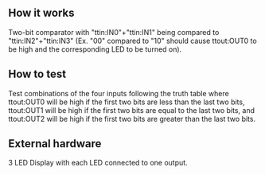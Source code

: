 <!---

This file is used to generate your project datasheet. Please fill in the information below and delete any unused
sections.

You can also include images in this folder and reference them in the markdown. Each image must be less than
512 kb in size, and the combined size of all images must be less than 1 MB.
-->

## How it works

Two-bit comparator with "ttin:IN0"+"ttin:IN1" being compared to "ttin:IN2"+"ttin:IN3" (Ex. "00" compared to "10" should cause ttout:OUT0 to be high
and the corresponding LED to be turned on).

## How to test

Test combinations of the four inputs following the truth table where ttout:OUT0 will be high if the first two bits are less than the last two bits,
ttout:OUT1 will be high if the first two bits are equal to the last two bits, and ttout:OUT2 will be high if the first two bits are greater than the
last two bits.

## External hardware

3 LED Display with each LED connected to one output.
